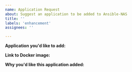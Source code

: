 ```yaml
---
name: Application Request
about: Suggest an application to be added to Ansible-NAS
title: ''
labels: 'enhancement'
assignees: ''

---
```


**Application you'd like to add:**

**Link to Docker image:**

**Why you'd like this application added:**

